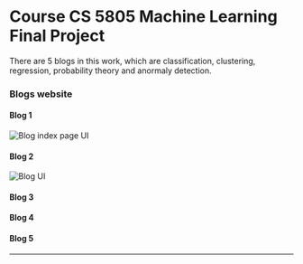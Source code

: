 # Course CS 5805 Machine Learning Final Project

There are 5 blogs in this work, which are classification, clustering, regression, probability theory and anormaly detection.

### Blogs website

#### Blog 1 

![Blog index page UI]([https://github.com/canopas/canopas-blog/assets/69897605/10747407-ada8-40fc-b23c-fa965c0bc33a](http://localhost:7279/))

#### Blog 2

![Blog UI](https://github.com/canopas/canopas-blog/assets/69897605/bf24fbb5-9771-495a-a553-1c54e0b271d7)

#### Blog 3


#### Blog 4 


#### Blog 5 


---
